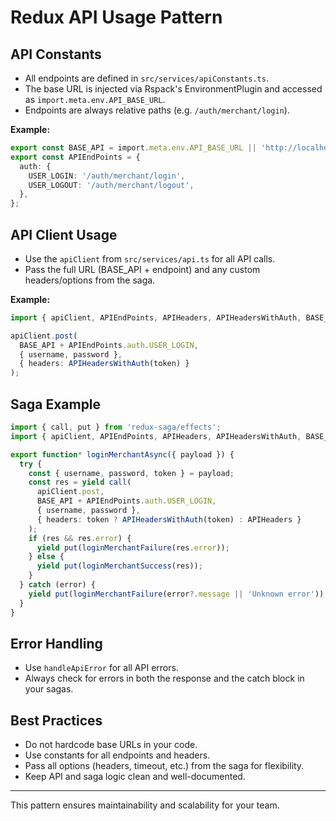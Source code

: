 # Redux API Usage Pattern

## API Constants
- All endpoints are defined in `src/services/apiConstants.ts`.
- The base URL is injected via Rspack's EnvironmentPlugin and accessed as `import.meta.env.API_BASE_URL`.
- Endpoints are always relative paths (e.g. `/auth/merchant/login`).

**Example:**
```ts
export const BASE_API = import.meta.env.API_BASE_URL || 'http://localhost:3000/api';
export const APIEndPoints = {
  auth: {
    USER_LOGIN: '/auth/merchant/login',
    USER_LOGOUT: '/auth/merchant/logout',
  },
};
```

## API Client Usage
- Use the `apiClient` from `src/services/api.ts` for all API calls.
- Pass the full URL (BASE_API + endpoint) and any custom headers/options from the saga.

**Example:**
```ts
import { apiClient, APIEndPoints, APIHeaders, APIHeadersWithAuth, BASE_API } from 'src/services/api';

apiClient.post(
  BASE_API + APIEndPoints.auth.USER_LOGIN,
  { username, password },
  { headers: APIHeadersWithAuth(token) }
);
```

## Saga Example
```ts
import { call, put } from 'redux-saga/effects';
import { apiClient, APIEndPoints, APIHeaders, APIHeadersWithAuth, BASE_API } from 'src/services/api';

export function* loginMerchantAsync({ payload }) {
  try {
    const { username, password, token } = payload;
    const res = yield call(
      apiClient.post,
      BASE_API + APIEndPoints.auth.USER_LOGIN,
      { username, password },
      { headers: token ? APIHeadersWithAuth(token) : APIHeaders }
    );
    if (res && res.error) {
      yield put(loginMerchantFailure(res.error));
    } else {
      yield put(loginMerchantSuccess(res));
    }
  } catch (error) {
    yield put(loginMerchantFailure(error?.message || 'Unknown error'));
  }
}
```

## Error Handling
- Use `handleApiError` for all API errors.
- Always check for errors in both the response and the catch block in your sagas.

## Best Practices
- Do not hardcode base URLs in your code.
- Use constants for all endpoints and headers.
- Pass all options (headers, timeout, etc.) from the saga for flexibility.
- Keep API and saga logic clean and well-documented.

---

This pattern ensures maintainability and scalability for your team.
